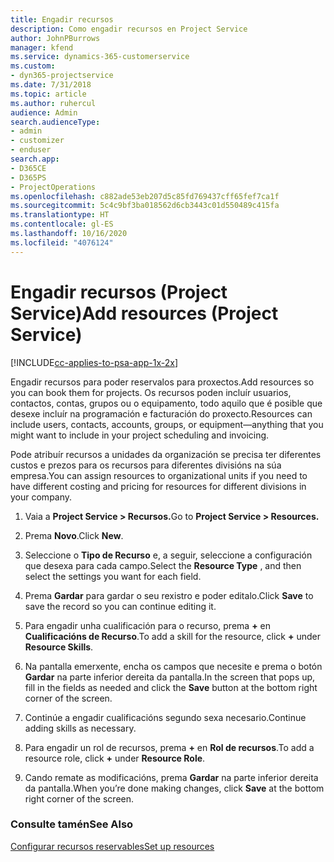 ```yaml
---
title: Engadir recursos
description: Como engadir recursos en Project Service
author: JohnPBurrows
manager: kfend
ms.service: dynamics-365-customerservice
ms.custom:
- dyn365-projectservice
ms.date: 7/31/2018
ms.topic: article
ms.author: ruhercul
audience: Admin
search.audienceType:
- admin
- customizer
- enduser
search.app:
- D365CE
- D365PS
- ProjectOperations
ms.openlocfilehash: c882ade53eb207d5c85fd769437cff65fef7ca1f
ms.sourcegitcommit: 5c4c9bf3ba018562d6cb3443c01d550489c415fa
ms.translationtype: HT
ms.contentlocale: gl-ES
ms.lasthandoff: 10/16/2020
ms.locfileid: "4076124"
---
```

# <a name="add-resources-project-service"></a><span data-ttu-id="70211-103">Engadir recursos (Project Service)</span><span class="sxs-lookup"><span data-stu-id="70211-103">Add resources (Project Service)</span></span>

[!INCLUDE[cc-applies-to-psa-app-1x-2x](../includes/cc-applies-to-psa-app-1x-2x.md)]

<span data-ttu-id="70211-104">Engadir recursos para poder reservalos para proxectos.</span><span class="sxs-lookup"><span data-stu-id="70211-104">Add resources so you can book them for projects.</span></span> <span data-ttu-id="70211-105">Os recursos poden incluír usuarios, contactos, contas, grupos ou o equipamento, todo aquilo que é posible que desexe incluír na programación e facturación do proxecto.</span><span class="sxs-lookup"><span data-stu-id="70211-105">Resources can include users, contacts, accounts, groups, or equipment—anything that you might want to include in your project scheduling and invoicing.</span></span>  
  
<span data-ttu-id="70211-106">Pode atribuír recursos a unidades da organización se precisa ter diferentes custos e prezos para os recursos para diferentes divisións na súa empresa.</span><span class="sxs-lookup"><span data-stu-id="70211-106">You can assign resources to organizational units if you need to have different costing and pricing for resources for different divisions in your company.</span></span>  
  
1.  <span data-ttu-id="70211-107">Vaia a **Project Service > Recursos.**</span><span class="sxs-lookup"><span data-stu-id="70211-107">Go to **Project Service > Resources.**</span></span>  
  
2.  <span data-ttu-id="70211-108">Prema **Novo**.</span><span class="sxs-lookup"><span data-stu-id="70211-108">Click **New**.</span></span>  
  
3.  <span data-ttu-id="70211-109">Seleccione o **Tipo de Recurso** e, a seguir, seleccione a configuración que desexa para cada campo.</span><span class="sxs-lookup"><span data-stu-id="70211-109">Select the **Resource Type** , and then select the settings you want for each field.</span></span>  
  
4.  <span data-ttu-id="70211-110">Prema **Gardar** para gardar o seu rexistro e poder editalo.</span><span class="sxs-lookup"><span data-stu-id="70211-110">Click **Save** to save the record so you can continue editing it.</span></span>  
  
5.  <span data-ttu-id="70211-111">Para engadir unha cualificación para o recurso, prema **+** en **Cualificacións de Recurso**.</span><span class="sxs-lookup"><span data-stu-id="70211-111">To add a skill for the resource, click **+** under **Resource Skills**.</span></span>  
  
6.  <span data-ttu-id="70211-112">Na pantalla emerxente, encha os campos que necesite e prema o botón **Gardar** na parte inferior dereita da pantalla.</span><span class="sxs-lookup"><span data-stu-id="70211-112">In the screen that pops up, fill in the fields as needed and click the **Save** button at the bottom right corner of the screen.</span></span>  
  
7.  <span data-ttu-id="70211-113">Continúe a engadir cualificacións segundo sexa necesario.</span><span class="sxs-lookup"><span data-stu-id="70211-113">Continue adding skills as necessary.</span></span>  
  
8.  <span data-ttu-id="70211-114">Para engadir un rol de recursos, prema **+** en **Rol de recursos**.</span><span class="sxs-lookup"><span data-stu-id="70211-114">To add a resource role, click **+** under **Resource Role**.</span></span>  
  
9. <span data-ttu-id="70211-115">Cando remate as modificacións, prema **Gardar** na parte inferior dereita da pantalla.</span><span class="sxs-lookup"><span data-stu-id="70211-115">When you’re done making changes, click **Save** at the bottom right corner of the screen.</span></span>  
  
### <a name="see-also"></a><span data-ttu-id="70211-116">Consulte tamén</span><span class="sxs-lookup"><span data-stu-id="70211-116">See Also</span></span>  
 [<span data-ttu-id="70211-117">Configurar recursos reservables</span><span class="sxs-lookup"><span data-stu-id="70211-117">Set up resources</span></span>](../psa/set-up-resources.md)
